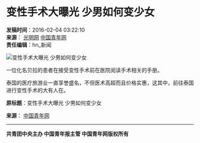 # 变性手术大曝光 少男如何变少女

**发稿时间**：2016-02-04 03:22:10  
**来源**： [光明网](http://culture.gmw.cn/2016-02/04/content_18783954.htm)  [中国青年网](http://www.youth.cn)  
**责任编辑**：hn_新闻  

![变性手术大曝光 少男如何变少女](./W020160204121245029285.jpg)

一位化名贝拉的患者在接受变性手术前在医院阅读手术相关的手册。

泰国的医疗旅游业一直享誉盛名，不但医术高超而且价格实惠，这其中，前往泰国进行变性手术的大有人在。

**原标题**：变性手术大曝光 少男如何变少女  

**来源**： [中国青年网](http://www.youth.cn)  

---

**共青团中央主办 中国青年报主管 中国青年网版权所有**